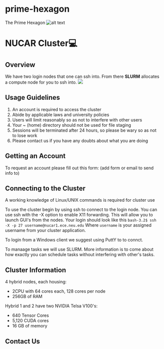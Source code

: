 # prime-hexagon
The Prime Hexagon
![alt text](https://github.com/kaustubhcs/prime-hexagon/blob/master/poster/RISE%20Poster%20Prime%20Hexagon%202078%20(1)-1.jpg)
# NUCAR Cluster:computer:
## Overview
We have two login nodes that one can ssh into. From there **SLURM** allocates a compute
node for you to ssh into.
<img src="./tree.svg">
## Usage Guidelines
1. An account is required to access the cluster
2. Abide by applicable laws and university policies
3. Users will limit reasonably so as not to interfere with other users
4. Your ~ (home) directory should not be used for file staging
5. Sessions will be terminated after 24 hours, so please be wary so as not to lose work
6. Please contact us if you have any doubts about what you are doing
## Getting an Account
To request an account please fill out this form: (add form or email to send info to)
## Connecting to the Cluster
A working knowledge of Linux/UNIX commands is required for cluster use

To use the cluster begin by using ssh to connect to the login node.
You can use ssh with the -X option to enable X11 forwarding.
This will allow you to launch GUI's from the nodes. Your login should look like this
`bash-3.2$ ssh -X -p 27 username@nucar1.ece.neu.edu`
Where `username` is your assigned username from your cluster application.

To login from a Windows client we suggest using PuttY to to connct.

To manaage tasks we will use SLURM. More information is to come about how exactly
you can schedule tasks without interfering with other's tasks.

## Cluster Information
4 hybrid nodes, each housing:
+ 2CPU with 64 cores each, 128 cores per node
+ 256GB of RAM

Hybrid 1 and 2 have two NVIDIA Telsa V100's:
+ 640 Tensor Cores
+ 5,120 CUDA cores
+ 16 GB of memory

## Contact Us
